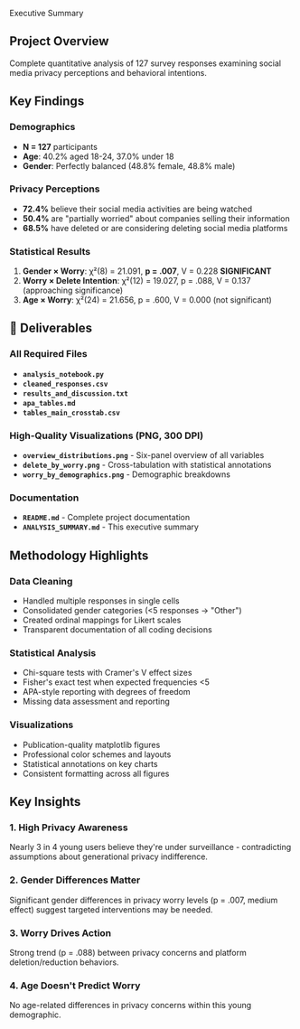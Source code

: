 Executive Summary

## Project Overview
Complete quantitative analysis of 127 survey responses examining social media privacy perceptions and behavioral intentions.

## Key Findings

### Demographics
- **N = 127** participants
- **Age**: 40.2% aged 18-24, 37.0% under 18
- **Gender**: Perfectly balanced (48.8% female, 48.8% male)

### Privacy Perceptions
- **72.4%** believe their social media activities are being watched
- **50.4%** are "partially worried" about companies selling their information
- **68.5%** have deleted or are considering deleting social media platforms

### Statistical Results
1. **Gender × Worry**: χ²(8) = 21.091, **p = .007**, V = 0.228  **SIGNIFICANT**
2. **Worry × Delete Intention**: χ²(12) = 19.027, p = .088, V = 0.137 (approaching significance)
3. **Age × Worry**: χ²(24) = 21.656, p = .600, V = 0.000 (not significant)

## 📁 Deliverables 

### All Required Files
- **`analysis_notebook.py`** 
- **`cleaned_responses.csv`**
- **`results_and_discussion.txt`** 
- **`apa_tables.md`**
- **`tables_main_crosstab.csv`**

### High-Quality Visualizations (PNG, 300 DPI)
- **`overview_distributions.png`** - Six-panel overview of all variables
- **`delete_by_worry.png`** - Cross-tabulation with statistical annotations
- **`worry_by_demographics.png`** - Demographic breakdowns

### Documentation
- **`README.md`** - Complete project documentation
- **`ANALYSIS_SUMMARY.md`** - This executive summary

## Methodology Highlights

### Data Cleaning
- Handled multiple responses in single cells
- Consolidated gender categories (<5 responses → "Other")
- Created ordinal mappings for Likert scales
- Transparent documentation of all coding decisions

### Statistical Analysis
- Chi-square tests with Cramer's V effect sizes
- Fisher's exact test when expected frequencies <5
- APA-style reporting with degrees of freedom
- Missing data assessment and reporting

### Visualizations
- Publication-quality matplotlib figures
- Professional color schemes and layouts
- Statistical annotations on key charts
- Consistent formatting across all figures

## Key Insights

### 1. High Privacy Awareness
Nearly 3 in 4 young users believe they're under surveillance - contradicting assumptions about generational privacy indifference.

### 2. Gender Differences Matter
Significant gender differences in privacy worry levels (p = .007, medium effect) suggest targeted interventions may be needed.

### 3. Worry Drives Action
Strong trend (p = .088) between privacy concerns and platform deletion/reduction behaviors.

### 4. Age Doesn't Predict Worry
No age-related differences in privacy concerns within this young demographic.
